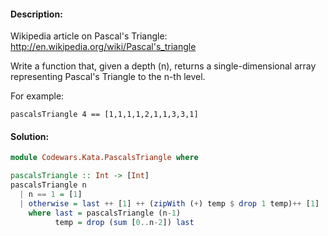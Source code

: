 #### Description:
Wikipedia article on Pascal's Triangle: http://en.wikipedia.org/wiki/Pascal's_triangle

Write a function that, given a depth (n), returns a single-dimensional array representing Pascal's Triangle to the n-th level.

For example:

```
pascalsTriangle 4 == [1,1,1,1,2,1,1,3,3,1]
```

#### Solution:  

```Haskell
module Codewars.Kata.PascalsTriangle where

pascalsTriangle :: Int -> [Int]
pascalsTriangle n
  | n == 1 = [1]
  | otherwise = last ++ [1] ++ (zipWith (+) temp $ drop 1 temp)++ [1]
    where last = pascalsTriangle (n-1)
          temp = drop (sum [0..n-2]) last
```
